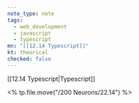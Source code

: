 ```yaml
---
note_type: note
tags:
  - web_development
  - javascript
  - typescript
mn: "[[12.14 Typescript]]"
kt: theorical
checked: false
---
```

[[12.14 Typescript|Typescript]]

<% tp.file.move("/200 Neurons/22.14") %>

